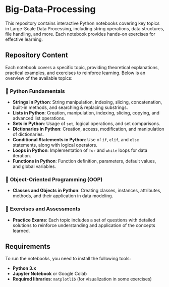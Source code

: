 # Big-Data-Processing
This repository contains interactive Python notebooks covering key topics in Large-Scale Data Processing, including string operations, data structures, file handling, and more. Each notebook provides hands-on exercises for effective learning.

## **Repository Content**

Each notebook covers a specific topic, providing theoretical explanations, practical examples, and exercises to reinforce learning. Below is an overview of the available topics:

### 🔹 **Python Fundamentals**
- **Strings in Python**: String manipulation, indexing, slicing, concatenation, built-in methods, and searching & replacing substrings. 
- **Lists in Python**: Creation, manipulation, indexing, slicing, copying, and advanced list operations.
- **Sets in Python**: Usage of `set`, logical operations, and set comparisons.
- **Dictionaries in Python**: Creation, access, modification, and manipulation of dictionaries.
- **Conditional Statements in Python**: Use of `if`, `elif`, and `else` statements, along with logical operators.
- **Loops in Python**: Implementation of `for` and `while` loops for data iteration.
- **Functions in Python**: Function definition, parameters, default values, and global variables.

### 🔹 **Object-Oriented Programming (OOP)**
- **Classes and Objects in Python**: Creating classes, instances, attributes, methods, and their application in data modeling.

### 🔹 **Exercises and Assessments**
- **Practice Exams**: Each topic includes a set of questions with detailed solutions to reinforce understanding and application of the concepts learned.

## **Requirements**
To run the notebooks, you need to install the following tools:
- **Python 3.x**
- **Jupyter Notebook** or Google Colab
- **Required libraries**: `matplotlib` (for visualization in some exercises)

